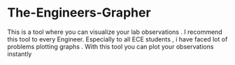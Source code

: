 # The-Engineers-Grapher
This is a tool where you can visualize your lab observations . I recommend this tool to every Engineer.
Especially to all ECE students , i have faced lot of problems plotting graphs . With this tool you can plot your observations instantly
